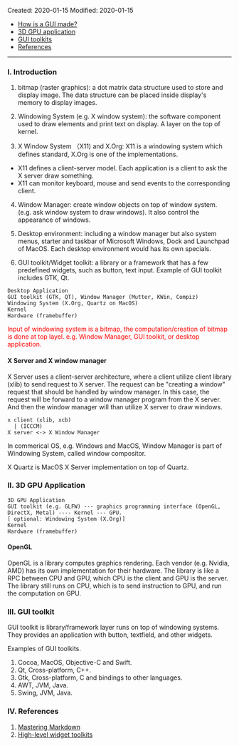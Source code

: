 Created: 2020-01-15
Modified: 2020-01-15

* [How is a GUI made?](#intro)
* [3D GPU application](#gpu)
* [GUI toolkits](#gui)
* [References](#reference)
***
### <a id="intro">I. Introduction</a>

1. bitmap (raster graphics): a dot matrix data structure used to store and display image. The data structure can be placed inside display's memory to display images.

2. Windowing System (e.g. X window system): the software component used to draw elements and print text on display. A layer on the top of kernel.

3. X Window System （X11) and X.Org: X11 is a windowing system which defines standard, X.Org is one of the implementations. 
* X11 defines a client-server model. Each application is a client to ask the X server draw something. 
* X11 can monitor keyboard, mouse and send events to the corresponding client.

4. Window Manager: create window objects on top of window system. (e.g. ask window system to draw windows). It also control the appearance of windows.

5. Desktop environment: including a window manager but also system menus, starter and taskbar of Microsoft Windows, Dock and Launchpad of MacOS. Each desktop environment would has its own specials. 

6. GUI toolkit/Widget toolkit: a library or a framework that has a few predefined widgets, such as button, text input. Example of GUI toolkit includes GTK, Qt.

```
Desktop Application
GUI toolkit (GTK, QT), Window Manager (Mutter, KWin, Compiz)
Windowing System (X.Org, Quartz on MacOS)
Kernel
Hardware (framebuffer)
```
<span style="color:red">
Input of windowing system is a bitmap, the computation/creation of bitmap is done at top layel. e.g. Window Manager, GUI toolkit, or desktop application.
</span>

#### X Server and X window manager
X Server uses a client-server architecture, where a client utilize client library (xlib) to send request to X server.
The request can be "creating a window" request that should be handled by window manager. In this case, the request will be forward to a window manager program from the X server. And then the window manager will than utilize X server to draw windows.
```
x client (xlib, xcb)
  | (ICCCM)
X server <-> X Window Manager
```

In commerical OS, e.g. Windows and MacOS, Window Manager is part of Windowing System, called window compositor.

X Quartz is MacOS X Server implementation on top of Quartz.

### <a id="gpu">II. 3D GPU Application</a>
```
3D GPU Application
GUI toolkit (e.g. GLFW) --- graphics programming interface (OpenGL, DirectX, Metal) ---- Kernel --- GPU. 
[ optional: Windowing System (X.Org)]
Kernel
Hardware (framebuffer)
```

#### OpenGL
OpenGL is a library computes graphics rendering. Each vendor (e.g. Nvidia, AMD) has its own implementation for their hardware. The library is like a RPC between CPU and GPU, which CPU is the client and GPU is the server. The library still runs on CPU, which is to send instruction to GPU, and run the computation on GPU.


### <a id="gui">III. GUI toolkit</a>
GUI toolkit is library/framework layer runs on top of windowing systems. They provides an application with button, textfield, and other widgets.

Examples of GUI toolkits.
1. Cocoa, MacOS, Objective-C and Swift.
2. Qt, Cross-platform, C++.
3. Gtk, Cross-platform, C and bindings to other languages.
4. AWT, JVM, Java.
5. Swing, JVM, Java.


### <a id="reference">IV. References</a>
1. <a href="https://guides.github.com/features/mastering-markdown/" target="_blank">Mastering Markdown</a>
2. <a href="https://en.wikipedia.org/wiki/List_of_widget_toolkits#High-level_widget_toolkits" target="_blank">High-level widget toolkits</a>